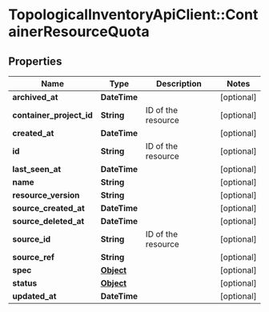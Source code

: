 # TopologicalInventoryApiClient::ContainerResourceQuota

## Properties
Name | Type | Description | Notes
------------ | ------------- | ------------- | -------------
**archived_at** | **DateTime** |  | [optional] 
**container_project_id** | **String** | ID of the resource | [optional] 
**created_at** | **DateTime** |  | [optional] 
**id** | **String** | ID of the resource | [optional] 
**last_seen_at** | **DateTime** |  | [optional] 
**name** | **String** |  | [optional] 
**resource_version** | **String** |  | [optional] 
**source_created_at** | **DateTime** |  | [optional] 
**source_deleted_at** | **DateTime** |  | [optional] 
**source_id** | **String** | ID of the resource | [optional] 
**source_ref** | **String** |  | [optional] 
**spec** | [**Object**](.md) |  | [optional] 
**status** | [**Object**](.md) |  | [optional] 
**updated_at** | **DateTime** |  | [optional] 


